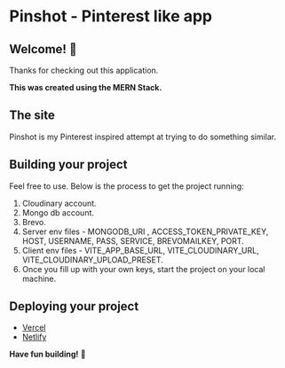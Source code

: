 # Pinshot - Pinterest like app

## Welcome! 👋

Thanks for checking out this application.

**This was created using the MERN Stack.**

## The site
Pinshot is my Pinterest inspired attempt at trying to do something similar.

## Building your project

Feel free to use. Below is the process to get the project running:

1. Cloudinary account.
2. Mongo db account.
3. Brevo.
4. Server env files - MONGODB_URI , ACCESS_TOKEN_PRIVATE_KEY, HOST, USERNAME, PASS, SERVICE, BREVOMAILKEY, PORT.
5. Client env files - VITE_APP_BASE_URL, VITE_CLOUDINARY_URL, VITE_CLOUDINARY_UPLOAD_PRESET.
6. Once you fill up with your own keys, start the project on your local machine.

## Deploying your project
- [Vercel](https://vercel.com/)
- [Netlify](https://www.netlify.com/)

**Have fun building!** 🚀